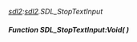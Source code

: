 _[sdl2](../../modules/sdl2/sdl2-module.md):[sdl2](../../modules/sdl2/sdl2-module.md).SDL\_StopTextInput_
##### Function SDL\_StopTextInput:Void(  )
